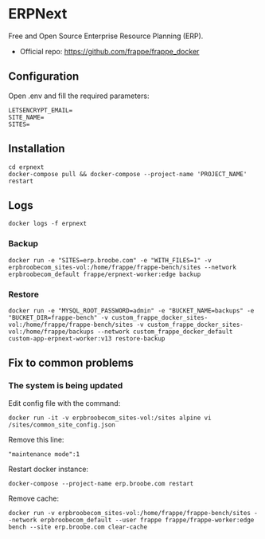 # ERPNext
Free and Open Source Enterprise Resource Planning (ERP).

* Official repo: https://github.com/frappe/frappe_docker

## Configuration
Open .env and fill the required parameters:
```
LETSENCRYPT_EMAIL=
SITE_NAME=
SITES=
```

## Installation
```
cd erpnext
docker-compose pull && docker-compose --project-name 'PROJECT_NAME' restart
```

## Logs
```
docker logs -f erpnext
```

### Backup
```
docker run -e "SITES=erp.broobe.com" -e "WITH_FILES=1" -v erpbroobecom_sites-vol:/home/frappe/frappe-bench/sites --network erpbroobecom_default frappe/erpnext-worker:edge backup
```

### Restore
```
docker run -e "MYSQL_ROOT_PASSWORD=admin" -e "BUCKET_NAME=backups" -e "BUCKET_DIR=frappe-bench" -v custom_frappe_docker_sites-vol:/home/frappe/frappe-bench/sites -v custom_frappe_docker_sites-vol:/home/frappe/backups --network custom_frappe_docker_default custom-app-erpnext-worker:v13 restore-backup
```

## Fix to common problems

### The system is being updated
Edit config file with the command:
```
docker run -it -v erpbroobecom_sites-vol:/sites alpine vi /sites/common_site_config.json
```
Remove this line:
```
"maintenance mode":1
```
Restart docker instance:
```
docker-compose --project-name erp.broobe.com restart
```
Remove cache:
```
docker run -v erpbroobecom_sites-vol:/home/frappe/frappe-bench/sites --network erpbroobecom_default --user frappe frappe/frappe-worker:edge bench --site erp.broobe.com clear-cache
```